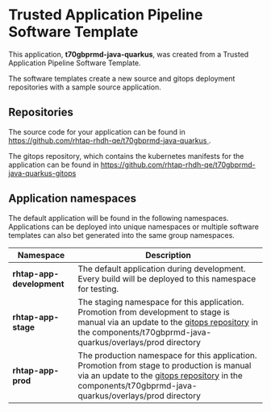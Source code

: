 # Trusted Application Pipeline Software Template

This application, **t70gbprmd-java-quarkus**, was created from a Trusted Application Pipeline Software Template.

The software templates create a new source and gitops deployment repositories with a sample source application. 

## Repositories

The source code for your application can be found in [https://github.com/rhtap-rhdh-qe/t70gbprmd-java-quarkus ](https://github.com/rhtap-rhdh-qe/t70gbprmd-java-quarkus ).
 
The gitops repository, which contains the kubernetes manifests for the application can be found in 
[https://github.com/rhtap-rhdh-qe/t70gbprmd-java-quarkus-gitops ](https://github.com/rhtap-rhdh-qe/t70gbprmd-java-quarkus-gitops ) 

## Application namespaces 

The default application will be found in the following namespaces. Applications can be deployed into unique namespaces or multiple software templates can also bet generated into the same group namespaces.  

|  Namespace   |  Description   |  
| -------- | -------- |   
| **rhtap-app-development** | The default application during development. Every build will be deployed to this namespace for testing. | 
| **rhtap-app-stage** | The staging namespace for this application. Promotion from development to stage is manual via an update to the [gitops repository](https://github.com/rhtap-rhdh-qe/t70gbprmd-java-quarkus-gitops ) in the components/t70gbprmd-java-quarkus/overlays/prod directory |  
| **rhtap-app-prod** | The production namespace for this application. Promotion from stage to production is manual via an update to the [gitops repository](https://github.com/rhtap-rhdh-qe/t70gbprmd-java-quarkus-gitops ) in the components/t70gbprmd-java-quarkus/overlays/prod directory | 